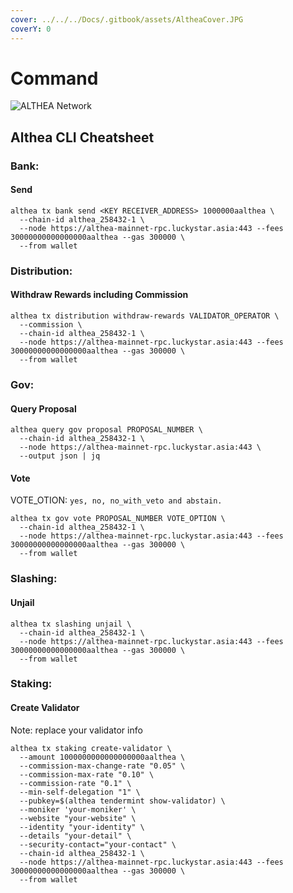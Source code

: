 ```yaml
---
cover: ../../../Docs/.gitbook/assets/AltheaCover.JPG
coverY: 0
---
```


# Command

![ALTHEA Network](https://github.com/user-attachments/assets/9763ee83-ea45-42b7-a3ed-e2edbc16f921)

## Althea CLI Cheatsheet

### Bank:

#### Send

```
althea tx bank send <KEY RECEIVER_ADDRESS> 1000000aalthea \
  --chain-id althea_258432-1 \
  --node https://althea-mainnet-rpc.luckystar.asia:443 --fees 30000000000000000aalthea --gas 300000 \
  --from wallet
```

### Distribution:

#### Withdraw Rewards including Commission

```
althea tx distribution withdraw-rewards VALIDATOR_OPERATOR \
  --commission \
  --chain-id althea_258432-1 \
  --node https://althea-mainnet-rpc.luckystar.asia:443 --fees 30000000000000000aalthea --gas 300000 \
  --from wallet
```

### Gov:

#### Query Proposal

```
althea query gov proposal PROPOSAL_NUMBER \
  --chain-id althea_258432-1 \
  --node https://althea-mainnet-rpc.luckystar.asia:443 \
  --output json | jq
```

#### Vote

VOTE\_OTION: `yes, no, no_with_veto and abstain.`

```
althea tx gov vote PROPOSAL_NUMBER VOTE_OPTION \
  --chain-id althea_258432-1 \
  --node https://althea-mainnet-rpc.luckystar.asia:443 --fees 30000000000000000aalthea --gas 300000 \
  --from wallet
```

### Slashing:

#### Unjail

```
althea tx slashing unjail \
  --chain-id althea_258432-1 \
  --node https://althea-mainnet-rpc.luckystar.asia:443 --fees 30000000000000000aalthea --gas 300000 \
  --from wallet
```

### Staking:

#### Create Validator

Note: replace your validator info

```
althea tx staking create-validator \
  --amount 1000000000000000000aalthea \
  --commission-max-change-rate "0.05" \
  --commission-max-rate "0.10" \
  --commission-rate "0.1" \
  --min-self-delegation "1" \
  --pubkey=$(althea tendermint show-validator) \
  --moniker 'your-moniker' \
  --website "your-website" \
  --identity "your-identity" \
  --details "your-detail" \
  --security-contact="your-contact" \
  --chain-id althea_258432-1 \
  --node https://althea-mainnet-rpc.luckystar.asia:443 --fees 30000000000000000aalthea --gas 300000 \
  --from wallet
```
